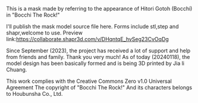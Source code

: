 This is a mask made by referring to the appearance of Hitori Gotoh (Bocchi) in "Bocchi The Rock!"

I'll publish the mask model source file here. Forms include stl,step and shapr,welcome to use. 
Preview link:https://collaborate.shapr3d.com/v/DHqntqE_hvSeg23CvOqDg

Since September (2023), the project has received a lot of support and help from friends and family. Thank you very much! 
As of today (20240118), the model design has been basically formed and is being 3D printed by Jia li Chuang.

This work complies with the Creative Commons Zero v1.0 Universal Agreement
The copyright of "Bocchi The Rock!" And its characters belongs to Houbunsha Co., Ltd.
